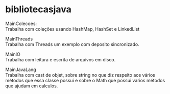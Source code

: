 # bibliotecasjava


<p>MainColecoes:<br />
	Trabalha com coleções usando HashMap, HashSet e LinkedList 
<p>MainThreads<br />
	Trabalha com Threads um exemplo com deposito sincronizado.
<p>MainIO<br />
	Trabalha com leitura e escrita de arquivos em disco.
<p>MainJavaLang<br />
	Trabalha com cast de objet, sobre string no que diz respeito aos vários métodos que essa classe possui e sobre o Math que possui varios métodos que ajudam em calculos.
